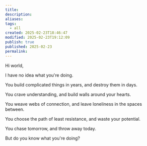 ```yaml
---
title: 
description: 
aliases: 
tags:
  - all
created: 2025-02-23T18:46:47
modified: 2025-02-23T19:12:09
publish: true
published: 2025-02-23
permalink: 
---
```


Hi world,

I have no idea what you're doing.

You build complicated things in years, and destroy them in days.

You crave understanding, and build walls around your hearts.

You weave webs of connection, and leave loneliness in the spaces between.

You choose the path of least resistance, and waste your potential.

You chase tomorrow, and throw away today.

But do you know what you're doing?
